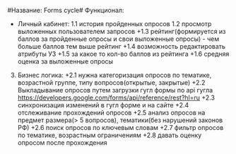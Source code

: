#Название: Forms cycle#
Функционал:
* Личный кабинет:
      1.1 история пройденных опросов
      1.2 просмотр выложенных пользователем запросов
   +1.3 рейтинг(формируется из баллов за пройденные опросы и свои выложенные опросы) - чем больше баллов тем выше рейтинг
   +1.4 возможность редактировать атрибуты УЗ
   +1.5 за какое то кол-во баллов из рейтинга
   +1.6 средняя оценка за выложенные опросы 

3. Бизнес логика:
   +2.1 нужна категоризация опросов по тематике, возрастной группе, типу вопросов(открытые, закрытые)
   +2.2 Выкладывание опросов путем загрузки гугл формы по api гугла https://developers.google.com/forms/api/reference/rest?hl=ru
   +2.3 синхронизация изменений в гугл форме и на сайте
   +2.4 отслеживание прохождений опросов
   +2.5 анализ опросов на предмет размера(> 5 вопросов), тематики(без нарушений законов РФ)
   +2.6 поиск опросов по ключевым словам
   +2.7 фильтр опросов по тематике, возрастным ограничениям
   +2.8 давать оценку опросом после прохождения
